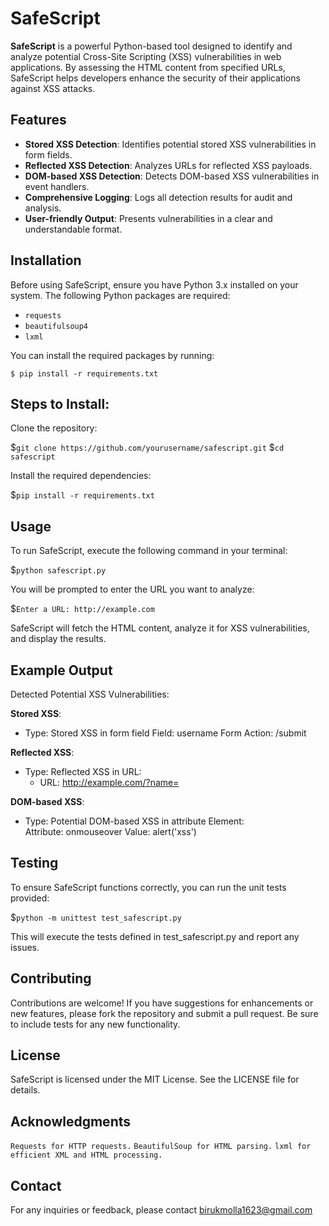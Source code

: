 # SafeScript

**SafeScript** is a powerful Python-based tool designed to identify and analyze potential Cross-Site Scripting (XSS) vulnerabilities in web applications. By assessing the HTML content from specified URLs, SafeScript helps developers enhance the security of their applications against XSS attacks.

## Features

- **Stored XSS Detection**: Identifies potential stored XSS vulnerabilities in form fields.
- **Reflected XSS Detection**: Analyzes URLs for reflected XSS payloads.
- **DOM-based XSS Detection**: Detects DOM-based XSS vulnerabilities in event handlers.
- **Comprehensive Logging**: Logs all detection results for audit and analysis.
- **User-friendly Output**: Presents vulnerabilities in a clear and understandable format.

## Installation

Before using SafeScript, ensure you have Python 3.x installed on your system. The following Python packages are required:

- `requests`
- `beautifulsoup4`
- `lxml`

You can install the required packages by running:

 `$ pip install -r requirements.txt`

## Steps to Install:

Clone the repository:

 $`git clone https://github.com/yourusername/safescript.git`
 $`cd safescript`
  
Install the required dependencies:

 $`pip install -r requirements.txt`
  
## Usage

To run SafeScript, execute the following command in your terminal:

 $`python safescript.py`
  
You will be prompted to enter the URL you want to analyze:

 $`Enter a URL: http://example.com`

SafeScript will fetch the HTML content, analyze it for XSS vulnerabilities, and display the results.

## Example Output

Detected Potential XSS Vulnerabilities:

  **Stored XSS**:
   - Type: Stored XSS in form field
     Field: username
     Form Action: /submit
  
  **Reflected XSS**:
   - Type: Reflected XSS in URL:
     - URL: http://example.com/?name=<script>alert('xss')</script>
  
  **DOM-based XSS**:
   - Type: Potential DOM-based XSS in attribute
     Element: <div>
     Attribute: onmouseover
     Value: alert('xss')
    
## Testing

To ensure SafeScript functions correctly, you can run the unit tests provided:

  $`python -m unittest test_safescript.py`

This will execute the tests defined in test_safescript.py and report any issues.

## Contributing

Contributions are welcome! If you have suggestions for enhancements or new features, please fork the repository and submit a pull request. Be sure to include tests for any new functionality.

## License

SafeScript is licensed under the MIT License. See the LICENSE file for details.

## Acknowledgments

`Requests for HTTP requests.`
`BeautifulSoup for HTML parsing.`
`lxml for efficient XML and HTML processing.`

## Contact

For any inquiries or feedback, please contact birukmolla1623@gmail.com
